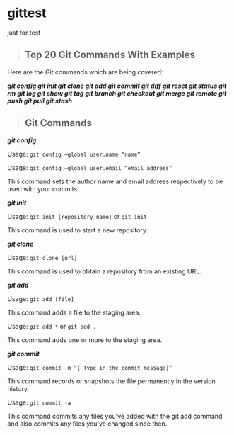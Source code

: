 # gittest
just for test

> ## Top 20 Git Commands With Examples


Here are the Git commands which are being covered:

**_git config
git init
git clone
git add
git commit
git diff
git reset
git status
git rm
git log
git show
git tag
git branch
git checkout
git merge
git remote
git push
git pull
git stash_**

> ## Git Commands

**_git config_**

Usage: `git config –global user.name “name”`  

Usage: `git config –global user.email “email address”`  

This command sets the author name and email address respectively to be used with your commits.

**_git init_**

Usage: `git init [repository name]` or `git init`

This command is used to start a new repository.

**_git clone_**

Usage: `git clone [url]` 

This command is used to obtain a repository from an existing URL.

**_git add_**

Usage: `git add [file]`

This command adds a file to the staging area.

Usage: `git add *` or  `git add .`

This command adds one or more to the staging area.

**_git commit_**

Usage: `git commit -m “[ Type in the commit message]”`  

This command records or snapshots the file permanently in the version history.

Usage: `git commit -a` 

This command commits any files you’ve added with the git add command and also commits any files you’ve changed since then.

